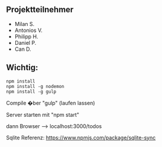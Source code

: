 ## Projektteilnehmer
- Milan S.
- Antonios V.
- Philipp H.
- Daniel P.
- Can D.


## Wichtig: 
    npm install
    npm install -g nodemon
    npm install -g gulp

Compile �ber "gulp" (laufen lassen)

Server starten mit "npm start"

dann Browser --> localhost:3000/todos

Sqlite Referenz: https://www.npmjs.com/package/sqlite-sync

